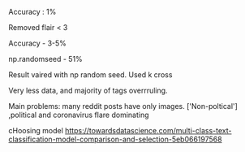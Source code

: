 Accuracy : 1%

Removed flair < 3

Accuracy - 3-5%

np.randomseed - 51%

Result vaired with np random seed.
Used k cross


Very less data, and majority of tags overrruling.

Main problems: 
many reddit posts have only images.
['Non-poltical'] ,political and coronavirus flare dominating


cHoosing model
https://towardsdatascience.com/multi-class-text-classification-model-comparison-and-selection-5eb066197568

